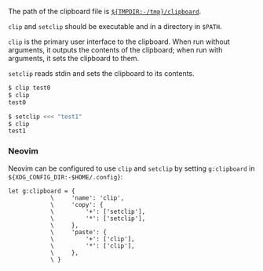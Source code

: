 The path of the clipboard file is [`${TMPDIR:-/tmp}/clipboard`](https://www.gnu.org/software/bash/manual/html_node/Shell-Parameter-Expansion.html).

`clip` and `setclip` should be executable and in a directory in `$PATH`.

`clip` is the primary user interface to the clipboard. When run without arguments, it outputs the contents of the clipboard; when run with arguments, it sets the clipboard to them.

`setclip` reads stdin and sets the clipboard to its contents.

```sh
$ clip test0
$ clip
test0
```
```sh
$ setclip <<< "test1"
$ clip
test1
```

### Neovim
Neovim can be configured to use `clip` and `setclip` by setting `g:clipboard` in `${XDG_CONFIG_DIR:-$HOME/.config}`:
```vim
let g:clipboard = {
            \     'name': 'clip',
            \     'copy': {
            \         '+': ['setclip'],
            \         '*': ['setclip'],
            \     },
            \     'paste': {
            \         '+': ['clip'],
            \         '*': ['clip'],
            \     },
            \ }
```
